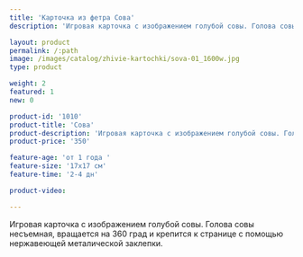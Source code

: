 ```yaml
---
title: 'Карточка из фетра Сова'
description: 'Игровая карточка с изображением голубой совы. Голова совы несъемная, вращается на 360 град и крепится к странице с помощью металической заклепки.'

layout: product
permalink: /:path
image: /images/catalog/zhivie-kartochki/sova-01_1600w.jpg
type: product

weight: 2
featured: 1
new: 0

product-id: '1010'
product-title: 'Сова'
product-description: 'Игровая карточка с изображением голубой совы. Голова совы несъемная, вращается на 360 град и крепится к странице с помощью нержавеющей металической заклепки.'
product-price: '350'

feature-age: 'от 1 года '
feature-size: '17х17 см'
feature-time: '2-4 дн'

product-video: 

---
```

Игровая карточка с изображением голубой совы. Голова совы несъемная, вращается на 360 град и крепится к странице с помощью нержавеющей металической заклепки.